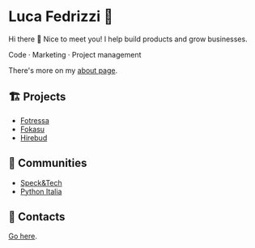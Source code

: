 # Luca Fedrizzi 🍜

Hi there 👋 Nice to meet you!
I help build products and grow businesses.

Code · Marketing · Project management

There's more on my [about page](https://lucafedrizzi.com/about).

## 🏗 Projects

- [Fotressa](https://fortressa.com/)
- [Fokasu](https://fokasu.app/)
- [Hirebud](https://hirebud.com/)

## 👥 Communities

- [Speck&Tech](https://speckand.tech/)
- [Python Italia](https://www.python.it/comunita/)

## 📡 Contacts

[Go here](https://lucafedrizzi.com/links).
